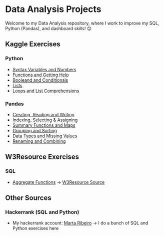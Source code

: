 # Data Analysis Projects

Welcome to my Data Analysis repository, where I work to improve my SQL, Python (Pandas), and dashboard skills! 😊

## Kaggle Exercises

### Python

* [Syntax Variables and Numbers](KaggleExercises/Python/exercise-syntax-variables-and-numbers.ipynb)
* [Functions and Getting Help](KaggleExercises/Python/exercise-functions-and-getting-help.ipynb)
* [Booleand and Conditionals](KaggleExercises/Python/exercise-booleans-and-conditionals.ipynb)
* [Lists](KaggleExercises/Python/exercise-lists.ipynb)
* [Loops and List Comprehensions](KaggleExercises/Python/exercise-loops-and-list-comprehensions.ipynb)

### Pandas

* [Creating, Reading and Writing](KaggleExercises/Pandas/exercise-creating-reading-and-writing.ipynb)
* [Indexing, Selecting & Assigning](KaggleExercises/Pandas/exercise-indexing-selecting-assigning.ipynb)
* [Summary Functions and Maps](KaggleExercises/Pandas/exercise-summary-functions-and-maps.ipynb)
* [Grouping and Sorting](KaggleExercises/Pandas/exercise-grouping-and-sorting.ipynb)
* [Data Types and Missing Values](KaggleExercises/Pandas/exercise-data-types-and-missing-values.ipynb)
* [Renaming and Combining](KaggleExercises/Pandas/exercise-renaming-and-combining.ipynb)

## W3Resource Exercises

### SQL

* [Aggregate Functions](SQLExercises/AggregateFunctions) -> [W3Resource Source](https://www.w3resource.com/sql-exercises/sql-aggregate-functions.php)

## Other Sources

### Hackerrank (SQL and Python)

* My hackerrank account: [Marta Ribeiro](https://www.hackerrank.com/profile/iammartaribeiro) -> I do a bunch of SQL and Python exercises here
